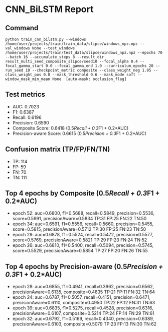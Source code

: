 # CNN_BiLSTM Report

## Command
```
python train_cnn_bilstm.py --windows /home/user/projects/train/train_data/slipce/windows_npz.npz --val_windows None --test_windows /home/user/projects/train/test_data/slipce/windows_npz.npz --epochs 70 --batch 16 --accumulate_steps 8 --result_dir result_multi_seed_composite_slipce/seed10 --focal_alpha 0.4 --focal_gamma_start 0.0 --focal_gamma_end 1.0 --curriculum_epochs 20 --run_seed 10 --checkpoint_metric composite --class_weight_neg 1.05 --class_weight_pos 0.8 --mask_threshold 0.6 --mask_mode soft --window_mask_min_mean None  [auto-mask: occlusion_flag]
```

## Test metrics
- AUC: 0.7023
- F1: 0.6387
- Recall: 0.6196
- Precision: 0.6590
- Composite Score: 0.6418 (0.5*Recall + 0.3*F1 + 0.2*AUC)
- Precision-aware Score: 0.6615 (0.5*Precision + 0.3*F1 + 0.2*AUC)
## Confusion matrix (TP/FP/FN/TN)
- TP: 114
- FP: 59
- FN: 70
- TN: 111

## Top 4 epochs by Composite (0.5*Recall + 0.3*F1 + 0.2*AUC)
- epoch 52: auc=0.6800, f1=0.5688, recall=0.5849, precision=0.5536, score=0.5991, precisionAware=0.5834  TP:31 FP:25 FN:22 TN:50
- epoch 34: auc=0.6591, f1=0.5556, recall=0.5660, precision=0.5455, score=0.5815, precisionAware=0.5712  TP:30 FP:25 FN:23 TN:50
- epoch 29: auc=0.6878, f1=0.5524, recall=0.5472, precision=0.5577, score=0.5769, precisionAware=0.5821  TP:29 FP:23 FN:24 TN:52
- epoch 26: auc=0.6810, f1=0.5400, recall=0.5094, precision=0.5745, score=0.5529, precisionAware=0.5854  TP:27 FP:20 FN:26 TN:55

## Top 4 epochs by Precision-aware (0.5*Precision + 0.3*F1 + 0.2*AUC)
- epoch 28: auc=0.6855, f1=0.4941, recall=0.3962, precision=0.6562, precisionAware=0.6135, composite=0.4835  TP:21 FP:11 FN:32 TN:64
- epoch 24: auc=0.6787, f1=0.5057, recall=0.4151, precision=0.6471, precisionAware=0.6110, composite=0.4950  TP:22 FP:12 FN:31 TN:63
- epoch 39: auc=0.6835, f1=0.5275, recall=0.4528, precision=0.6316, precisionAware=0.6107, composite=0.5214  TP:24 FP:14 FN:29 TN:61
- epoch 32: auc=0.6792, f1=0.5169, recall=0.4340, precision=0.6389, precisionAware=0.6103, composite=0.5079  TP:23 FP:13 FN:30 TN:62
